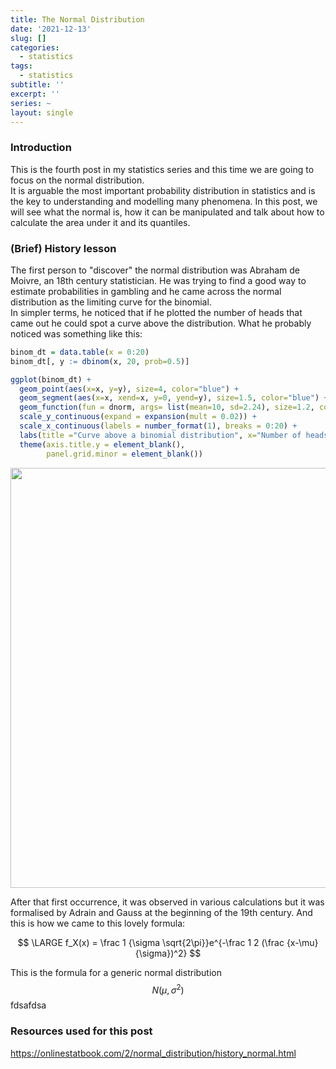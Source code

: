 ```yaml
---
title: The Normal Distribution
date: '2021-12-13'
slug: []
categories:
  - statistics
tags:
  - statistics
subtitle: ''
excerpt: ''
series: ~
layout: single
---
```




### Introduction

This is the fourth post in my statistics series and this time we are going to focus on the normal distribution.  
It is arguable the most important probability distribution in statistics and is the key to understanding and modelling many phenomena. In this post, we will see what the normal is, how it can be manipulated and talk about how to calculate the area under it and its quantiles.

### (Brief) History lesson

The first person to "discover" the normal distribution was Abraham de Moivre, an 18th century statistician. He was trying to find a good way to estimate probabilities in gambling and he came across the normal distribution as the limiting curve for the binomial.  
In simpler terms, he noticed that if he plotted the number of heads that came out he could spot a curve above the distribution. What he probably noticed was something like this:



```r
binom_dt = data.table(x = 0:20)
binom_dt[, y := dbinom(x, 20, prob=0.5)]

ggplot(binom_dt) +
  geom_point(aes(x=x, y=y), size=4, color="blue") +
  geom_segment(aes(x=x, xend=x, y=0, yend=y), size=1.5, color="blue") +
  geom_function(fun = dnorm, args= list(mean=10, sd=2.24), size=1.2, color = muted("green")) +
  scale_y_continuous(expand = expansion(mult = 0.02)) +
  scale_x_continuous(labels = number_format(1), breaks = 0:20) + 
  labs(title ="Curve above a binomial distribution", x="Number of heads in 20 coin tosses") +
  theme(axis.title.y = element_blank(),
        panel.grid.minor = element_blank())
```

<img src="{{< blogdown/postref >}}index_files/figure-html/unnamed-chunk-2-1.png" width="672" />

After that first occurrence, it was observed in various calculations but it was formalised by Adrain and Gauss at the beginning of the 19th century. And this is how we came to this lovely formula:

$$ \LARGE f_X(x) = \frac 1 {\sigma \sqrt{2\pi}}e^{-\frac 1 2 (\frac {x-\mu} {\sigma})^2} $$

This is the formula for a generic normal distribution $$ Ν(\mu, \sigma^2) $$ fdsafdsa












### Resources used for this post

https://onlinestatbook.com/2/normal_distribution/history_normal.html

